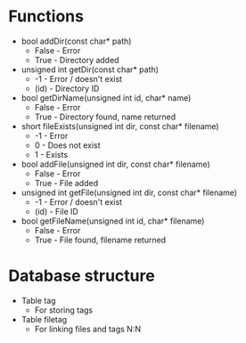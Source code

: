 # Functions
- bool addDir(const char* path)
  - False - Error
  - True - Directory added
- unsigned int getDir(const char* path)
  - -1 - Error / doesn't exist
  - (id) - Directory ID
- bool getDirName(unsigned int id, char* name)
  - False - Error
  - True - Directory found, name returned
- short fileExists(unsigned int dir, const char* filename)
  - -1 - Error
  - 0 - Does not exist
  - 1 - Exists
- bool addFile(unsigned int dir, const char* filename)
  - False - Error
  - True - File added
- unsigned int getFile(unsigned int dir, const char* filename)
  - -1 - Error / doesn't exist
  - (id) - File ID
- bool getFileName(unsigned int id, char* filename)
  - False - Error
  - True - File found, filename returned

# Database structure
- Table tag
  - For storing tags
- Table filetag
  - For linking files and tags N:N